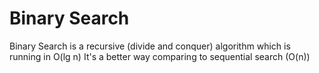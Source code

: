 # Binary Search
Binary Search is a recursive (divide and conquer) algorithm which is running in O(lg n)
It's a better way comparing to sequential search (O(n))
